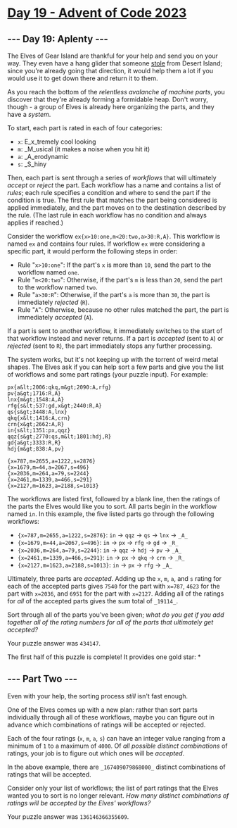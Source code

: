 [Day 19 - Advent of Code 2023](https://adventofcode.com/2023/day/19)
================================================================================

\--- Day 19: Aplenty ---
------------------------

The Elves of Gear Island are thankful for your help and send you on your way. They even have a hang glider that someone [stole](https://adventofcode.com/2023/day/19#part29) from Desert Island; since you're already going that direction, it would help them a lot if you would use it to get down there and return it to them.

As you reach the bottom of the _relentless avalanche of machine parts_, you discover that they're already forming a formidable heap. Don't worry, though - a group of Elves is already here organizing the parts, and they have a _system_.

To start, each part is rated in each of four categories:

-   `x`: E_x_tremely cool looking
-   `m`: _M_usical (it makes a noise when you hit it)
-   `a`: _A_erodynamic
-   `s`: _S_hiny

Then, each part is sent through a series of _workflows_ that will ultimately _accept_ or _reject_ the part. Each workflow has a name and contains a list of _rules_; each rule specifies a condition and where to send the part if the condition is true. The first rule that matches the part being considered is applied immediately, and the part moves on to the destination described by the rule. (The last rule in each workflow has no condition and always applies if reached.)

Consider the workflow `ex{x>10:one,m<20:two,a>30:R,A}`. This workflow is named `ex` and contains four rules. If workflow `ex` were considering a specific part, it would perform the following steps in order:

-   Rule "`x>10:one`": If the part's `x` is more than `10`, send the part to the workflow named `one`.
-   Rule "`m<20:two`": Otherwise, if the part's `m` is less than `20`, send the part to the workflow named `two`.
-   Rule "`a>30:R`": Otherwise, if the part's `a` is more than `30`, the part is immediately _rejected_ (`R`).
-   Rule "`A`": Otherwise, because no other rules matched the part, the part is immediately _accepted_ (`A`).

If a part is sent to another workflow, it immediately switches to the start of that workflow instead and never returns. If a part is _accepted_ (sent to `A`) or _rejected_ (sent to `R`), the part immediately stops any further processing.

The system works, but it's not keeping up with the torrent of weird metal shapes. The Elves ask if you can help sort a few parts and give you the list of workflows and some part ratings (your puzzle input). For example:

```
px{a&lt;2006:qkq,m&gt;2090:A,rfg}
pv{a&gt;1716:R,A}
lnx{m&gt;1548:A,A}
rfg{s&lt;537:gd,x&gt;2440:R,A}
qs{s&gt;3448:A,lnx}
qkq{x&lt;1416:A,crn}
crn{x&gt;2662:A,R}
in{s&lt;1351:px,qqz}
qqz{s&gt;2770:qs,m&lt;1801:hdj,R}
gd{a&gt;3333:R,R}
hdj{m&gt;838:A,pv}

{x=787,m=2655,a=1222,s=2876}
{x=1679,m=44,a=2067,s=496}
{x=2036,m=264,a=79,s=2244}
{x=2461,m=1339,a=466,s=291}
{x=2127,m=1623,a=2188,s=1013}
```

The workflows are listed first, followed by a blank line, then the ratings of the parts the Elves would like you to sort. All parts begin in the workflow named `in`. In this example, the five listed parts go through the following workflows:

-   `{x=787,m=2655,a=1222,s=2876}`: `in` -> `qqz` -> `qs` -> `lnx` -> `_A_`
-   `{x=1679,m=44,a=2067,s=496}`: `in` -> `px` -> `rfg` -> `gd` -> `_R_`
-   `{x=2036,m=264,a=79,s=2244}`: `in` -> `qqz` -> `hdj` -> `pv` -> `_A_`
-   `{x=2461,m=1339,a=466,s=291}`: `in` -> `px` -> `qkq` -> `crn` -> `_R_`
-   `{x=2127,m=1623,a=2188,s=1013}`: `in` -> `px` -> `rfg` -> `_A_`

Ultimately, three parts are _accepted_. Adding up the `x`, `m`, `a`, and `s` rating for each of the accepted parts gives `7540` for the part with `x=787`, `4623` for the part with `x=2036`, and `6951` for the part with `x=2127`. Adding all of the ratings for _all_ of the accepted parts gives the sum total of `_19114_`.

Sort through all of the parts you've been given; _what do you get if you add together all of the rating numbers for all of the parts that ultimately get accepted?_

Your puzzle answer was `434147`.

The first half of this puzzle is complete! It provides one gold star: \*

\--- Part Two ---
-----------------

Even with your help, the sorting process _still_ isn't fast enough.

One of the Elves comes up with a new plan: rather than sort parts individually through all of these workflows, maybe you can figure out in advance which combinations of ratings will be accepted or rejected.

Each of the four ratings (`x`, `m`, `a`, `s`) can have an integer value ranging from a minimum of `1` to a maximum of `4000`. Of _all possible distinct combinations_ of ratings, your job is to figure out which ones will be _accepted_.

In the above example, there are `_167409079868000_` distinct combinations of ratings that will be accepted.

Consider only your list of workflows; the list of part ratings that the Elves wanted you to sort is no longer relevant. _How many distinct combinations of ratings will be accepted by the Elves' workflows?_

Your puzzle answer was `136146366355609`.
